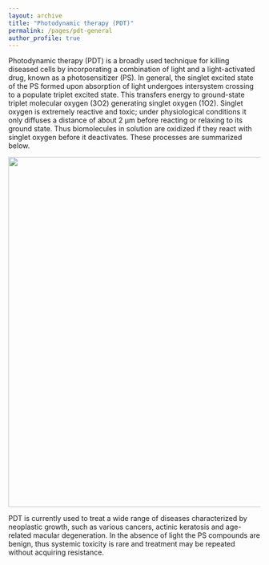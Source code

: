 ```yaml
---
layout: archive
title: "Photodynamic therapy (PDT)"
permalink: /pages/pdt-general
author_profile: true
---
```

Photodynamic therapy (PDT) is a broadly used technique for killing diseased cells by incorporating a combination of light and a light-activated drug, known as a photosensitizer (PS).  In general, the singlet excited state of the PS formed upon absorption of light undergoes intersystem crossing to a populate triplet excited state. This transfers energy to ground-state triplet molecular oxygen (3O2) generating singlet oxygen (1O2). Singlet oxygen is extremely reactive and toxic; under physiological conditions it only diffuses a distance of about 2 μm before reacting or relaxing to its ground state. Thus biomolecules in solution are oxidized if they react with singlet oxygen before it deactivates. These processes are summarized below.

<div style="text-align:center"><img src="https://mihafil.github.io/academic/images/pdt-general.jpg" style="width:700px;height:auto"></div>

PDT is currently used to treat a wide range of diseases characterized by neoplastic growth, such as various cancers, actinic keratosis and age-related macular degeneration. In the absence of light the PS compounds are benign, thus systemic toxicity is rare and treatment may be repeated without acquiring resistance.
